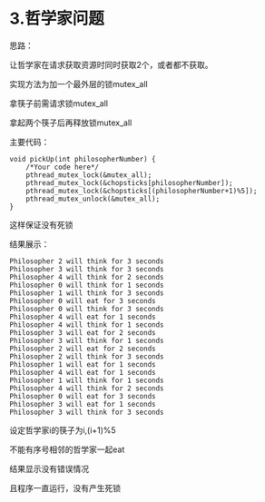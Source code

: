 # 3.哲学家问题



思路：

让哲学家在请求获取资源时同时获取2个，或者都不获取。

实现方法为加一个最外层的锁mutex_all

拿筷子前需请求锁mutex_all

拿起两个筷子后再释放锁mutex_all



主要代码：

```
void pickUp(int philosopherNumber) {
    /*Your code here*/
	pthread_mutex_lock(&mutex_all);
	pthread_mutex_lock(&chopsticks[philosopherNumber]);
	pthread_mutex_lock(&chopsticks[(philosopherNumber+1)%5]);
	pthread_mutex_unlock(&mutex_all);
}
```

这样保证没有死锁



结果展示：

```
Philosopher 2 will think for 3 seconds
Philosopher 3 will think for 3 seconds
Philosopher 4 will think for 2 seconds
Philosopher 0 will think for 1 seconds
Philosopher 1 will think for 3 seconds
Philosopher 0 will eat for 3 seconds
Philosopher 0 will think for 3 seconds
Philosopher 4 will eat for 1 seconds
Philosopher 4 will think for 1 seconds
Philosopher 3 will eat for 2 seconds
Philosopher 3 will think for 1 seconds
Philosopher 2 will eat for 2 seconds
Philosopher 2 will think for 3 seconds
Philosopher 1 will eat for 1 seconds
Philosopher 4 will eat for 1 seconds
Philosopher 1 will think for 1 seconds
Philosopher 4 will think for 2 seconds
Philosopher 0 will eat for 3 seconds
Philosopher 3 will eat for 1 seconds
Philosopher 3 will think for 3 seconds
```

设定哲学家i的筷子为i,(i+1)%5

不能有序号相邻的哲学家一起eat

结果显示没有错误情况

且程序一直运行，没有产生死锁
